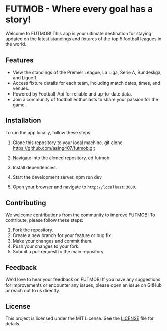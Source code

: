 # FUTMOB - Where every goal has a story!

Welcome to FUTMOB! This app is your ultimate destination for staying updated on the latest standings and fixtures of the top 5 football leagues in the world.

## Features

- View the standings of the Premier League, La Liga, Serie A, Bundesliga, and Ligue 1.
- Access fixture details for each team, including match dates, times, and venues.
- Powered by Football-Api for reliable and up-to-date data.
- Join a community of football enthusiasts to share your passion for the game.

## Installation

To run the app locally, follow these steps:

1. Clone this repository to your local machine.
git clone https://github.com/asing407/futmob.git

2. Navigate into the cloned repository.
cd futmob

3. Install dependencies.

4. Start the development server.
npm run dev

5. Open your browser and navigate to `http://localhost:3000`.

## Contributing

We welcome contributions from the community to improve FUTMOB! To contribute, please follow these steps:

1. Fork the repository.
2. Create a new branch for your feature or bug fix.
3. Make your changes and commit them.
4. Push your changes to your fork.
5. Submit a pull request to the main repository.

## Feedback

We'd love to hear your feedback on FUTMOB! If you have any suggestions for improvements or encounter any issues, please open an issue on GitHub or reach out to us directly.

## License

This project is licensed under the MIT License. See the [LICENSE](LICENSE) file for details.

